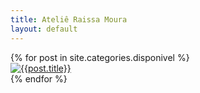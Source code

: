 ```yaml
---
title: Ateliê Raissa Moura
layout: default
---
```


<div>
	<!-- <h2>Obras disponíveis</h2> -->

<div class='row mt-3 w-75 mx-auto text-center' data-masonry id="gallery">
{% for post in site.categories.disponivel %}
<div class="col-sm-6 col-lg-4 mb-4">
	<a href="{{post.url}}">

<img src="{{post.image}}" alt="{{post.title}}" class="img-fluid rounded" style="border: none;"/>

</a>

</div>
{% endfor %}

</div>
</div>
